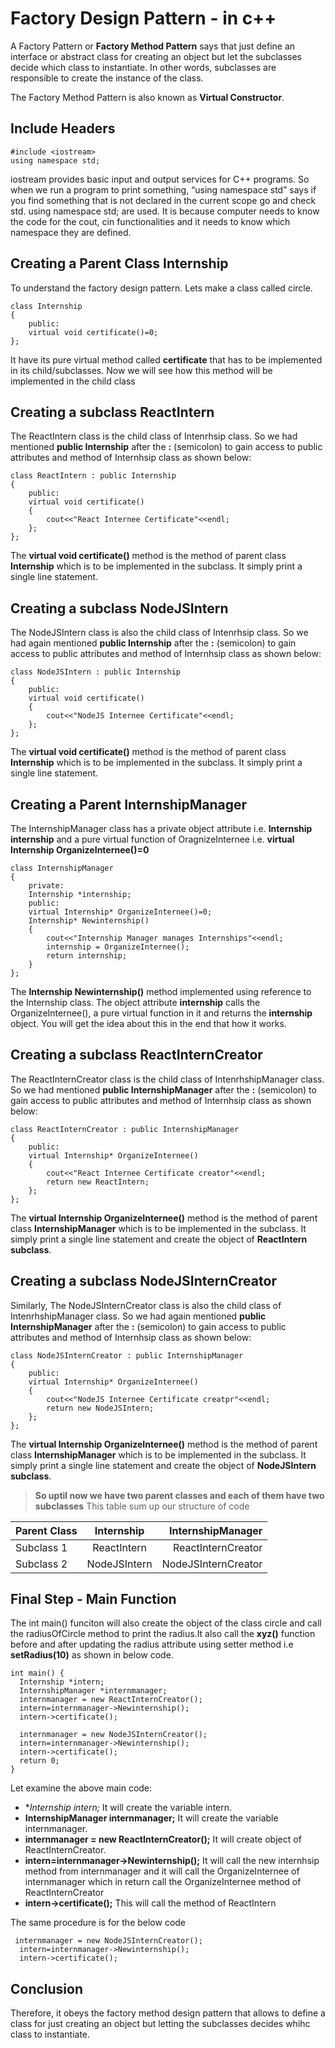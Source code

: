 # Factory Design Pattern - in c++
A Factory Pattern or **Factory Method Pattern** says that just define an interface or abstract class for creating an object but let the subclasses decide which class to instantiate. In other words, subclasses are responsible to create the instance of the class.

The Factory Method Pattern is also known as **Virtual Constructor**.

## Include Headers

```
#include <iostream>
using namespace std;
```
 iostream provides basic input and output services for C++ programs. So when we run a program to print something, “using namespace std” says if you find something that is not declared in the current scope go and check std. using namespace std; are used. It is because computer needs to know the code for the cout, cin functionalities and it needs to know which namespace they are defined.

## Creating a Parent Class Internship

 To understand the factory design pattern. Lets make a class called circle.

```
class Internship
{
    public:
    virtual void certificate()=0;
};
```
It have its pure virtual method called **certificate** that has to be implemented in its child/subclasses.
Now we will see how this method will be implemented in the child class

## Creating a subclass ReactIntern

The ReactIntern class is the child class of Intenrhsip class. So we had mentioned **public Internship** after the **:** (semicolon) to gain access to public attributes and method of Internhsip class as shown below:

```
class ReactIntern : public Internship
{
    public:
    virtual void certificate()
    {
        cout<<"React Internee Certificate"<<endl;
    };
};
```
The **virtual void certificate()** method is the method of parent class **Internship** which is to be implemented in the subclass. It simply print a single line statement.

## Creating a subclass NodeJSIntern

The NodeJSIntern class is also the child class of Intenrhsip class. So we had again mentioned **public Internship** after the **:** (semicolon) to gain access to public attributes and method of Internhsip class as shown below:

```
class NodeJSIntern : public Internship
{
    public:
    virtual void certificate()
    {
        cout<<"NodeJS Internee Certificate"<<endl;
    };
};
```
The **virtual void certificate()** method is the method of parent class **Internship** which is to be implemented in the subclass. It simply print a single line statement.

## Creating a Parent InternshipManager

The InternshipManager class has a private object attribute i.e. **Internship internship** and a pure virtual function of OragnizeInternee i.e. **virtual Internship OrganizeInternee()=0**
```
class InternshipManager
{
    private:
    Internship *internship;
    public:
    virtual Internship* OrganizeInternee()=0;
    Internship* Newinternship()
    {
        cout<<"Internship Manager manages Internships"<<endl;
        internship = OrganizeInternee();
        return internship;
    }
};
```
The **Internship Newinternship()** method implemented using reference to the Internship class. The object attribute **internship** calls the OrganizeInternee(), a pure virtual function in it and returns the **internship** object. You will get the idea about this in the end that how it works.

## Creating a subclass ReactInternCreator

The ReactInternCreator class is the child class of IntenrhshipManager class. So we had mentioned **public InternshipManager** after the **:** (semicolon) to gain access to public attributes and method of Internhsip class as shown below:

```
class ReactInternCreator : public InternshipManager
{
    public:
    virtual Internship* OrganizeInternee()
    {
        cout<<"React Internee Certificate creator"<<endl;
        return new ReactIntern;
    };
};
```
The **virtual Internship OrganizeInternee()** method is the method of parent class **InternshipManager** which is to be implemented in the subclass. It simply print a single line statement and create the object of **ReactIntern subclass**.

## Creating a subclass NodeJSInternCreator

Similarly, The NodeJSInternCreator class is also the child class of IntenrhshipManager class. So we had again mentioned **public InternshipManager** after the **:** (semicolon) to gain access to public attributes and method of Internhsip class as shown below:

```
class NodeJSInternCreator : public InternshipManager
{
    public:
    virtual Internship* OrganizeInternee()
    {
        cout<<"NodeJS Internee Certificate creatpr"<<endl;
        return new NodeJSIntern;
    };
};
```
The **virtual Internship OrganizeInternee()** method is the method of parent class **InternshipManager** which is to be implemented in the subclass. It simply print a single line statement and create the object of **NodeJSIntern subclass**.

> **So uptil now we have two parent classes and each of them have two subclasses**
> This table sum up our structure of code

| Parent Class       | Internship           | InternshipManager  |
| -------------      |:--------------------:| ------------------:|
| Subclass 1         | ReactIntern          | ReactInternCreator |
| Subclass 2         | NodeJSIntern         | NodeJSInternCreator |

## Final Step - Main Function

The int main() funciton will also create the object of the class circle and call the radiusOfCircle method to print the radius.It also call the **xyz()** function before and after updating the radius attribute using setter method i.e **setRadius(10)** as shown in below code.

```
int main() {
  Internship *intern;
  InternshipManager *internmanager; 
  internmanager = new ReactInternCreator();
  intern=internmanager->Newinternship();
  intern->certificate();
  
  internmanager = new NodeJSInternCreator();
  intern=internmanager->Newinternship();
  intern->certificate();
  return 0;
}
```
Let examine the above main code:

* **Internship *intern;** It will create the variable intern.
* **InternshipManager internmanager;** It will create the variable internmanager.
* **internmanager = new ReactInternCreator();** It will create object of ReactInternCreator.
* **intern=internmanager->Newinternship();**  It will call the new internhsip method from internmanager and it will call the OrganizeInternee of internmanager which in return call the OrganizeInternee method of ReactInternCreator
* **intern->certificate();** This will call the method of ReactIntern

The same procedure is for the below code 
```
 internmanager = new NodeJSInternCreator();
  intern=internmanager->Newinternship();
  intern->certificate();
```
  
## Conclusion

Therefore, it obeys the factory method design pattern that allows to define a class for just creating an object but letting the subclasses decides whihc class to instantiate.


